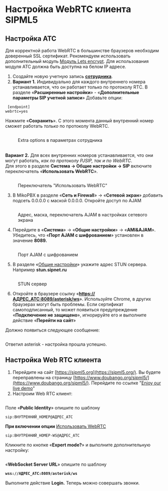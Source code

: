 # Настройка WebRTC клиента SIPML5

## Настройка АТС <a href="#nastrojka_ats" id="nastrojka_ats"></a>

Для корректной работа WebRTC в большинстве браузеров необходим доверенный SSL сертификат. Рекомендуем использовать дополнительный модуль [Модуль Lets encrypt](../../modules/miko/module-get-ssl-lets-encrypt.md). Для использования модуля АТС должна быть доступна на белом IP адресе.

1. Создайте новую учетную запись [**сотрудника**](../../manual/telefoniya/extensions.md).
2. **Вариант 1.** Индивидуально для каждого внутреннего номера устанавливается, что он работает только по протоколу RTС. В разделе «**Расширенные настройки**» - «**Дополнительные параметры SIP учетной записи**» Добавьте опции:

```
 [endpoint]
webrtc=yes
```

Нажмите «**Сохранить**». С этого момента данный внутренний номер сможет работать _только_ по протоколу WebRTC.

<figure><img src="../../.gitbook/assets/additionalInfoExtension (1).png" alt=""><figcaption><p>Extra options в параметрах сотрудника </p></figcaption></figure>

\
**Вариант 2.** Для всех внутренних номеров устанавливается, что они могут работать, _как по протоколу PJSIP, так и по WebRTC_.\
Для этого в разделе **Система → Общие настройки → SIP** включите переключатель «**Использовать WebRTC**».

<figure><img src="../../.gitbook/assets/webrtcBtn.png" alt=""><figcaption><p>Переключатель "Использовать WebRTC"</p></figcaption></figure>

3. В MikoPBX в разделе «**Сеть и Firewall**» → «**Сетевой экран**» добавить подсеть 0.0.0.0 с маской 0.0.0.0. Откройте доступ по AJAM

<figure><img src="../../.gitbook/assets/ajamBtn.png" alt=""><figcaption><p>Адрес, маска, переключатель AJAM в настройках сетевого экрана</p></figcaption></figure>

4. Перейдите в «**Система**» → «**Общие настройки**» → «**AMI\&AJAM**». Убедитесь, что «**Порт AJAM с шифрованием**» установлен в значение **8089.**

<figure><img src="../../.gitbook/assets/ajamPort.png" alt=""><figcaption><p>Порт AJAM с шифрованием</p></figcaption></figure>

5. В разделе «[Общие настройки](../../manual/system/general-settings.md)» укажите адрес STUN сервера. Например **stun.sipnet.ru**

<figure><img src="../../.gitbook/assets/stunAddress.png" alt=""><figcaption><p>STUN сервер</p></figcaption></figure>

6. Откройте в браузере ссылку «[**https://АДРЕС\_АТС:8089/asterisk/ws**](https://xn--\_-7sbbof9dici:8089/asterisk/ws)». Используйте Chrome, в других браузерах могут быть проблемы. Если сертификат самоподписанный, то может появиться предупреждение «**Подключение не защищено**», игнорируйте его и выполните действие «**Перейти на сайт**»

Должно появиться следующее сообщение:

<figure><img src="../../.gitbook/assets/image (1).png" alt=""><figcaption></figcaption></figure>

Ответил asterisk - настройка прошла успешно.

## Настройка Web RTC клиента <a href="#nastrojka_web_rtc_klienta" id="nastrojka_web_rtc_klienta"></a>

1. Перейдите на сайт [https://sipml5.org](https://sipml5.org/). Вы будете переправлены на страницу [https://www.doubango.org/sipml5/](https://www.doubango.org/sipml5/). Перейдите по ссылке "[Enjoy our live demo](https://www.doubango.org/sipml5/call.htm?svn=252)"
2. Настроим Web RTC клиент:

<figure><img src="../../.gitbook/assets/image (1) (1).png" alt=""><figcaption></figcaption></figure>

Поле «**Public Identity**» опишите по шаблону

```
sip:ВНУТРЕННИЙ_НОМЕР@АДРЕС_АТС
```

**При включении опции** [Использовать WebRTC](../../manual/system/general-settings.md#sip)

```
sip:ВНУТРЕННИЙ_НОМЕР-WS@АДРЕС_АТС
```

Кликните по кнопке «**Expert mode?**» и выполните дополнительную настройку:

<figure><img src="../../.gitbook/assets/image (2).png" alt=""><figcaption></figcaption></figure>

«**WebSocket Server URL**» опишите по шаблону

<pre><code><strong>wss://АДРЕС_АТС:8089/asterisk/ws
</strong></code></pre>

Выполните действие **Login.** Теперь можно совершать звонки.

